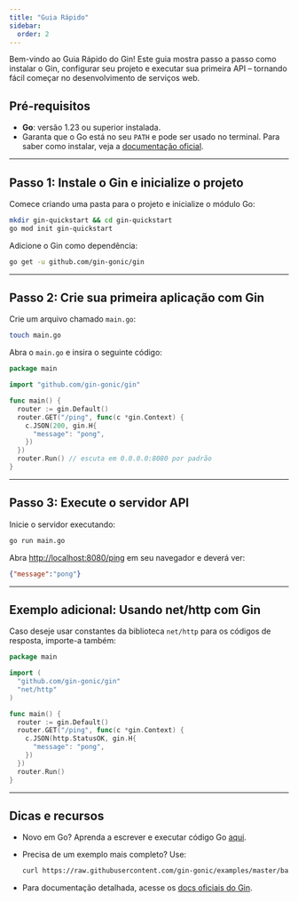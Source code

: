 ```yaml
---
title: "Guia Rápido"
sidebar:
  order: 2
---
```


Bem-vindo ao Guia Rápido do Gin! Este guia mostra passo a passo como instalar o Gin, configurar seu projeto e executar sua primeira API – tornando fácil começar no desenvolvimento de serviços web.

## Pré-requisitos

- **Go**: versão 1.23 ou superior instalada.
- Garanta que o Go está no seu `PATH` e pode ser usado no terminal. Para saber como instalar, veja a [documentação oficial](https://golang.org/doc/install).

---

## Passo 1: Instale o Gin e inicialize o projeto

Comece criando uma pasta para o projeto e inicialize o módulo Go:

```sh
mkdir gin-quickstart && cd gin-quickstart
go mod init gin-quickstart
```

Adicione o Gin como dependência:

```sh
go get -u github.com/gin-gonic/gin
```

---

## Passo 2: Crie sua primeira aplicação com Gin

Crie um arquivo chamado `main.go`:

```sh
touch main.go
```

Abra o `main.go` e insira o seguinte código:

```go
package main

import "github.com/gin-gonic/gin"

func main() {
  router := gin.Default()
  router.GET("/ping", func(c *gin.Context) {
    c.JSON(200, gin.H{
      "message": "pong",
    })
  })
  router.Run() // escuta em 0.0.0.0:8080 por padrão
}
```

---

## Passo 3: Execute o servidor API

Inicie o servidor executando:

```sh
go run main.go
```

Abra [http://localhost:8080/ping](http://localhost:8080/ping) em seu navegador e deverá ver:

```json
{"message":"pong"}
```

---

## Exemplo adicional: Usando net/http com Gin

Caso deseje usar constantes da biblioteca `net/http` para os códigos de resposta, importe-a também:

```go
package main

import (
  "github.com/gin-gonic/gin"
  "net/http"
)

func main() {
  router := gin.Default()
  router.GET("/ping", func(c *gin.Context) {
    c.JSON(http.StatusOK, gin.H{
      "message": "pong",
    })
  })
  router.Run()
}
```

---

## Dicas e recursos

- Novo em Go? Aprenda a escrever e executar código Go [aqui](https://golang.org/doc/code.html).
- Precisa de um exemplo mais completo? Use:

  ```sh
  curl https://raw.githubusercontent.com/gin-gonic/examples/master/basic/main.go > main.go
  ```

- Para documentação detalhada, acesse os [docs oficiais do Gin](https://github.com/gin-gonic/gin/blob/master/docs/doc.md).

